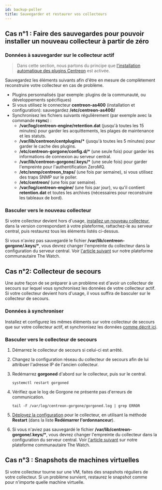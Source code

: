 ```yaml
---
id: backup-poller
title: Sauvegarder et restaurer vos collecteurs
---
```


## Cas n°1 : Faire des sauvegardes pour pouvoir installer un nouveau collecteur à partir de zéro

### Données à sauvegarder sur le collecteur actif

> Dans cette section, nous partons du principe que [l'installation automatique des plugins Centreon](../monitoring/pluginpacks.md#installation-automatique) est activée.

Sauvegardez les éléments suivants afin d'être en mesure de complètement reconstruire votre collecteur en cas de problème.

- Plugins personnalisés (par exemple: plugins de la communauté, ou développements spécifiques)
- Si vous utilisez le connecteur **centreon-as400** (installation et configuration): sauvegardez **/etc/centreon-as400/**
- Synchronisez les fichiers suivants régulièrement (par exemple avec la commande **rsync**) :
   - **/var/log/centreon-engine/retention.dat** (jusqu'à toutes les 15 minutes) pour garder les acquittements, les plages de maintenance et les statuts.
   - **/var/lib/centreon/centplugins/\*** (jusqu'à toutes les 5 minutes) pour garder le cache des plugins.
   - **/etc/centreon-gorgone/config.d/\*** (une seule fois) pour garder les informations de connexion au serveur central.
   - **/var/lib/centreon-gorgone/.keys/\*** (une seule fois) pour garder l'empreinte pour l'authentification ZeroMQ.
   - **/etc/snmp/centreon_traps/** (une fois par semaine), si vous utilisez des traps SNMP sur le poller.
   - **/etc/centreon/** (une fois par semaine).
   - **/var/log/centreon-engine/** (une fois par jour), vu qu'il contient **retention.dat** et toutes les archives (nécessaires pour reconstruire les tableaux de bord). 

### Basculer vers le nouveau collecteur

Si votre collecteur devient hors d'usage, [installez un nouveau collecteur](../installation/installation-of-a-poller/using-packages.md), dans la version correspondant à votre plateforme, rattachez-le au serveur central, puis restaurez tous les éléments listés ci-dessus.

Si vous n'aviez pas sauvegardé le fichier **/var/lib/centreon-gorgone/.keys/\***, vous devrez changer l'empreinte du collecteur dans la configuration du serveur central. Voir [l'article suivant](https://thewatch.centreon.com/troubleshooting-41/poller-does-not-work-after-migration-or-reinstallation-fingerprint-changed-for-target-1177) sur notre plateforme communautaire The Watch.

## Cas n°2: Collecteur de secours

Une autre façon de se préparer à un problème est d'avoir un collecteur de secours sur lequel vous synchronisez les données de votre collecteur actif. Si votre collecteur devient hors d'usage, il vous suffira de basculer sur le collecteur de secours.

### Données à synchroniser

Installez et configurez les mêmes éléments sur votre collecteur de secours que sur votre collecteur actif, et synchronisez les données [comme décrit ici](#données-à-sauvegarder-sur-le-collecteur-actif).

### Basculer vers le collecteur de secours

1. Démarrez le collecteur de secours si celui-ci est arrêté.
2. Changez la configuration réseau du collecteur de secours afin de lui attribuer l'adresse IP de l'ancien collecteur.
3. Redémarrez **gorgoned** d'abord sur le collecteur, puis sur le central.

   ```shell
   systemctl restart gorgoned
   ```

4. Vérifiez que le log de Gorgone ne présente pas d'erreurs de communication.

   ```shell
   tail -F /var/log/centreon-gorgone/gorgoned.log | grep ERROR
   ```

5. [Déployez la configuration](../monitoring/monitoring-servers/deploying-a-configuration.md) pour le collecteur, en utilisant la méthode **Restart** (dans la liste **Redémarrer l'ordonnanceur**).
6. Si vous n'aviez pas sauvegardé le fichier **/var/lib/centreon-gorgone/.keys/\***, vous devrez changer l'empreinte du collecteur dans la configuration du serveur central. Voir [l'article suivant](https://thewatch.centreon.com/troubleshooting-41/poller-does-not-work-after-migration-or-reinstallation-fingerprint-changed-for-target-1177) sur notre plateforme communautaire The Watch.

## Cas n°3 : Snapshots de machines virtuelles

Si votre collecteur tourne sur une VM, faites des snapshots réguliers de votre collecteur. Si un problème survient, restaurez le snapshot comme pour n'importe quelle machine virtuelle.
